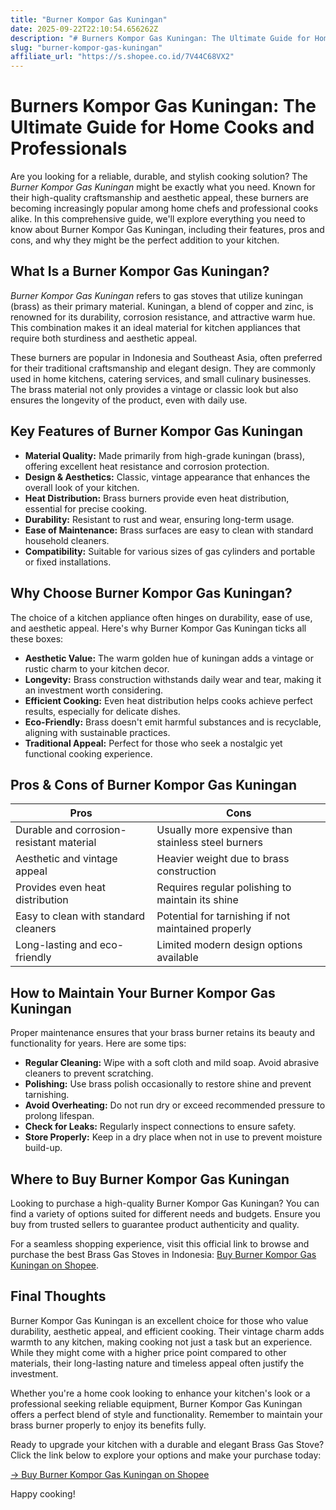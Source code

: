 ```yaml
---
title: "Burner Kompor Gas Kuningan"
date: 2025-09-22T22:10:54.656262Z
description: "# Burners Kompor Gas Kuningan: The Ultimate Guide for Home Cooks and Professionals..."
slug: "burner-kompor-gas-kuningan"
affiliate_url: "https://s.shopee.co.id/7V44C68VX2"
---
```

# Burners Kompor Gas Kuningan: The Ultimate Guide for Home Cooks and Professionals

Are you looking for a reliable, durable, and stylish cooking solution? The *Burner Kompor Gas Kuningan* might be exactly what you need. Known for their high-quality craftsmanship and aesthetic appeal, these burners are becoming increasingly popular among home chefs and professional cooks alike. In this comprehensive guide, we'll explore everything you need to know about Burner Kompor Gas Kuningan, including their features, pros and cons, and why they might be the perfect addition to your kitchen.

## What Is a Burner Kompor Gas Kuningan?

*Burner Kompor Gas Kuningan* refers to gas stoves that utilize kuningan (brass) as their primary material. Kuningan, a blend of copper and zinc, is renowned for its durability, corrosion resistance, and attractive warm hue. This combination makes it an ideal material for kitchen appliances that require both sturdiness and aesthetic appeal.

These burners are popular in Indonesia and Southeast Asia, often preferred for their traditional craftsmanship and elegant design. They are commonly used in home kitchens, catering services, and small culinary businesses. The brass material not only provides a vintage or classic look but also ensures the longevity of the product, even with daily use.

## Key Features of Burner Kompor Gas Kuningan

- **Material Quality:** Made primarily from high-grade kuningan (brass), offering excellent heat resistance and corrosion protection.
- **Design & Aesthetics:** Classic, vintage appearance that enhances the overall look of your kitchen.
- **Heat Distribution:** Brass burners provide even heat distribution, essential for precise cooking.
- **Durability:** Resistant to rust and wear, ensuring long-term usage.
- **Ease of Maintenance:** Brass surfaces are easy to clean with standard household cleaners.
- **Compatibility:** Suitable for various sizes of gas cylinders and portable or fixed installations.

## Why Choose Burner Kompor Gas Kuningan?

The choice of a kitchen appliance often hinges on durability, ease of use, and aesthetic appeal. Here's why Burner Kompor Gas Kuningan ticks all these boxes:

- **Aesthetic Value:** The warm golden hue of kuningan adds a vintage or rustic charm to your kitchen decor.
- **Longevity:** Brass construction withstands daily wear and tear, making it an investment worth considering.
- **Efficient Cooking:** Even heat distribution helps cooks achieve perfect results, especially for delicate dishes.
- **Eco-Friendly:** Brass doesn't emit harmful substances and is recyclable, aligning with sustainable practices.
- **Traditional Appeal:** Perfect for those who seek a nostalgic yet functional cooking experience.

## Pros & Cons of Burner Kompor Gas Kuningan

| Pros                                               | Cons                                                 |
|-----------------------------------------------------|------------------------------------------------------|
| Durable and corrosion-resistant material           | Usually more expensive than stainless steel burners |
| Aesthetic and vintage appeal                        | Heavier weight due to brass construction            |
| Provides even heat distribution                     | Requires regular polishing to maintain its shine    |
| Easy to clean with standard cleaners               | Potential for tarnishing if not maintained properly|
| Long-lasting and eco-friendly                       | Limited modern design options available            |

## How to Maintain Your Burner Kompor Gas Kuningan

Proper maintenance ensures that your brass burner retains its beauty and functionality for years. Here are some tips:

- **Regular Cleaning:** Wipe with a soft cloth and mild soap. Avoid abrasive cleaners to prevent scratching.
- **Polishing:** Use brass polish occasionally to restore shine and prevent tarnishing.
- **Avoid Overheating:** Do not run dry or exceed recommended pressure to prolong lifespan.
- **Check for Leaks:** Regularly inspect connections to ensure safety.
- **Store Properly:** Keep in a dry place when not in use to prevent moisture build-up.

## Where to Buy Burner Kompor Gas Kuningan

Looking to purchase a high-quality Burner Kompor Gas Kuningan? You can find a variety of options suited for different needs and budgets. Ensure you buy from trusted sellers to guarantee product authenticity and quality.

For a seamless shopping experience, visit this official link to browse and purchase the best Brass Gas Stoves in Indonesia: [Buy Burner Kompor Gas Kuningan on Shopee](https://s.shopee.co.id/7V44C68VX2).

## Final Thoughts

Burner Kompor Gas Kuningan is an excellent choice for those who value durability, aesthetic appeal, and efficient cooking. Their vintage charm adds warmth to any kitchen, making cooking not just a task but an experience. While they might come with a higher price point compared to other materials, their long-lasting nature and timeless appeal often justify the investment.

Whether you're a home cook looking to enhance your kitchen's look or a professional seeking reliable equipment, Burner Kompor Gas Kuningan offers a perfect blend of style and functionality. Remember to maintain your brass burner properly to enjoy its benefits fully.

Ready to upgrade your kitchen with a durable and elegant Brass Gas Stove? Click the link below to explore your options and make your purchase today:

[→ Buy Burner Kompor Gas Kuningan on Shopee](https://s.shopee.co.id/7V44C68VX2)

Happy cooking!